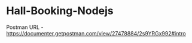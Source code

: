 # Hall-Booking-Nodejs

Postman URL - https://documenter.getpostman.com/view/27478884/2s9YRGx992#intro
